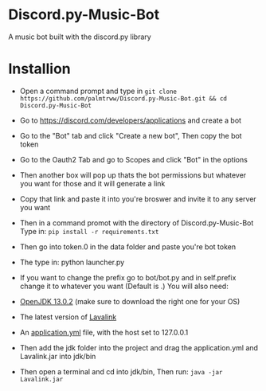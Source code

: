 # Discord.py-Music-Bot
A music bot built with the discord.py library

# Installion
- Open a command prompt and type in ```git clone https://github.com/palmtrww/Discord.py-Music-Bot.git && cd Discord.py-Music-Bot```
- Go to https://discord.com/developers/applications and create a bot
- Go to the "Bot" tab and click "Create a new bot", Then copy the bot token
- Go to the Oauth2 Tab and go to Scopes and click "Bot" in the options
- Then another box will pop up thats the bot permissions but whatever you want for those and it will generate a link
- Copy that link and paste it into you're broswer and invite it to any server you want
-  Then in a command promot with the directory of Discord.py-Music-Bot Type in: ```pip install -r requirements.txt```
- Then go into token.0 in the data folder and paste you're bot token
- The type in: python launcher.py
- If you want to change the prefix go to bot/bot.py and in self.prefix change it to whatever you want (Default is .)
You will also need:

- [OpenJDK 13.0.2](https://jdk.java.net/archive/) (make sure to download the right one for your OS)
- The latest version of [Lavalink](https://ci.fredboat.com/viewLog.html?buildId=lastSuccessful&buildTypeId=Lavalink_Build&tab=artifacts&guest=1) 
- An [application.yml](https://github.com/Frederikam/Lavalink/blob/master/LavalinkServer/application.yml.example) file, with the host set to 127.0.0.1
- Then add the jdk folder into the project and drag the application.yml and Lavalink.jar into jdk/bin
- Then open a terminal and cd into jdk/bin, Then run: ```java -jar Lavalink.jar```
